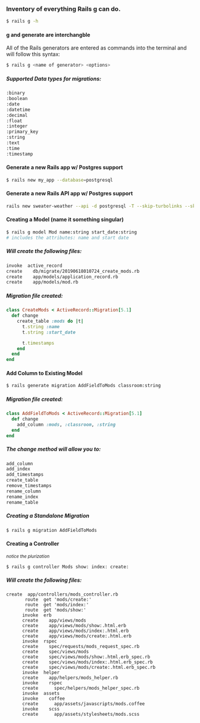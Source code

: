 
### Inventory of everything Rails g can do.
```sh
$ rails g -h
```
#### g and generate are interchangble

All of the Rails generators are entered as commands into the terminal and will follow this syntax:

```sh
$ rails g <name of generator> <options>
```
##### Supported Data types for migrations:
```sh
:binary
:boolean
:date
:datetime
:decimal
:float
:integer
:primary_key
:string
:text
:time
:timestamp
```
#### Generate a new Rails app w/ Postgres support
```sh
$ rails new my_app --database=postgresql
```
#### Generate a new Rails API app w/ Postgres support
```sh
rails new sweater-weather --api -d postgresql -T --skip-turbolinks --skip-spring
```
#### Creating a Model (name it something singular)
```sh
$ rails g model Mod name:string start_date:string
# includes the attributes: name and start date
```
##### Will create the following files:
```sh
invoke  active_record
create    db/migrate/20190618010724_create_mods.rb
create    app/models/application_record.rb
create    app/models/mod.rb
```
##### Migration file created:
```ruby
class CreateMods < ActiveRecord::Migration[5.1]
  def change
    create_table :mods do |t|
      t.string :name
      t.string :start_date

      t.timestamps
    end
  end
end
```
#### Add Column to Existing Model
```sh
$ rails generate migration AddFieldToMods classroom:string
```
##### Migration file created:
```ruby
class AddFieldToMods < ActiveRecord::Migration[5.1]
  def change
    add_column :mods, :classroom, :string
  end
end
```
##### The change method will allow you to:
```sh
add_column
add_index
add_timestamps
create_table
remove_timestamps
rename_column
rename_index
rename_table
```
##### Creating a Standalone Migration
```sh
$ rails g migration AddFieldToMods
```
#### Creating a Controller
<em><sub>notice the plurization</sub></em>
```sh
$ rails g controller Mods show: index: create:
```
##### Will create the following files:
```
create  app/controllers/mods_controller.rb
       route  get 'mods/create:'
       route  get 'mods/index:'
       route  get 'mods/show:'
      invoke  erb
      create    app/views/mods
      create    app/views/mods/show:.html.erb
      create    app/views/mods/index:.html.erb
      create    app/views/mods/create:.html.erb
      invoke  rspec
      create    spec/requests/mods_request_spec.rb
      create    spec/views/mods
      create    spec/views/mods/show:.html.erb_spec.rb
      create    spec/views/mods/index:.html.erb_spec.rb
      create    spec/views/mods/create:.html.erb_spec.rb
      invoke  helper
      create    app/helpers/mods_helper.rb
      invoke    rspec
      create      spec/helpers/mods_helper_spec.rb
      invoke  assets
      invoke    coffee
      create      app/assets/javascripts/mods.coffee
      invoke    scss
      create      app/assets/stylesheets/mods.scss
```
